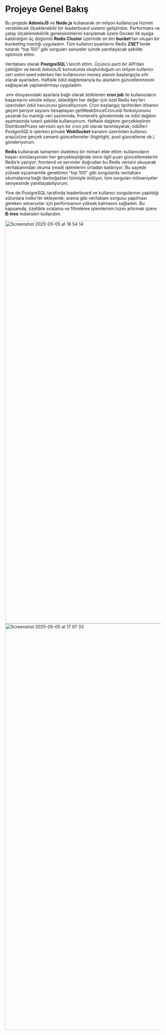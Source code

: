 # Projeye Genel Bakış

Bu projede **AdonisJS** ve **Node.js** kullanarak on milyon kullanıcıya hizmet verebilecek ölçeklenebilir bir leaderboard sistemi geliştirdim. Performans ve yatay ölçeklenebilirlik gereksinimlerini karşılamak üzere Docker ile ayağa kaldırdığım üç düğümlü **Redis Cluster** üzerinde on bin **bucket**’tan oluşan bir bucketing mantığı uyguladım. Tüm kullanıcı puanlarını Redis **ZSET**’lerde tutarak “top 100” gibi sorguları saniyeler içinde yanıtlayacak şekilde optimize ettim.

Veritabanı olarak **PostgreSQL**’i tercih ettim. Üçüncü parti bir API’dan çektiğim ve kendi AdonisJS komutumla oluşturduğum on milyon kullanıcı veri setini seed ederken her kullanıcının money alanını başlangıçta sıfır olarak ayarladım. Haftalık ödül dağıtımlarıyla bu alanların güncellenmesini sağlayacak yapılandırmayı uyguladım.

.env dosyasındaki ayarlara bağlı olarak tetiklenen **cron job** ile kullanıcıların başarılarını simüle ediyor, eklediğim her değer için özel Redis key’leri üzerinden ödül havuzunu güncelliyorum. Cron başlangıç tarihinden itibaren geçen periyot sayısını hesaplayan getWeekSinceCronJob fonksiyonunu yazarak bu mantığı veri yazımında, frontend’e gönderimde ve ödül dağıtım aşamasında tutarlı şekilde kullanıyorum. Haftalık dağıtımı gerçekleştiren DistributePrizes servisini ayrı bir cron job olarak tanımlayarak, ödülleri PostgreSQL’e işlerken private **WebSocket** kanalım üzerinden kullanıcı arayüzüne gerçek zamanlı güncellemeler (highlight, pool güncelleme vb.) gönderiyorum.

**Redis** kullanarak tamamen stateless bir mimari elde ettim: kullanıcıların başarı simülasyonları her gerçekleştiğinde önce ilgili puan güncellemelerini Redis’e yazıyor; frontend ve servisler doğrudan bu Redis verisini okuyarak veritabanından okuma (read) işlemlerini ortadan kaldırıyor. Bu sayede yüksek eşzamanlılık gerektiren “top 100” gibi sorgularda veritabanı okumalarına bağlı darboğazları tümüyle önlüyor, tüm sorguları milisaniyeler seviyesinde yanıtlayabiliyorum.

Yine de PostgreSQL tarafında leaderboard ve kullanıcı sorgularının yapıldığı sütunlara index’ler ekleyerek; arama gibi veritabanı sorgusu yapılması gereken senaryolar için performansın yüksek kalmasını sağladım. Bu kapsamda, özellikle sıralama ve filtreleme işlemlerinin hızını artırmak üzere **B-tree** indeksleri kullandım.

<img width="1301" alt="Screenshot 2025-05-05 at 16 54 14" src="https://github.com/user-attachments/assets/9929d7d0-a6cf-47dc-b51b-02ba1616482a" />
<img width="1313" alt="Screenshot 2025-05-05 at 17 07 33" src="https://github.com/user-attachments/assets/b7a28562-67be-4b7d-b92a-7b0bd5a32f90" />
